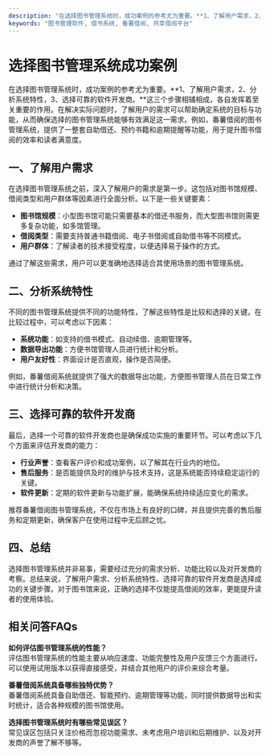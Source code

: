 ```yaml
---
description: "在选择图书管理系统时，成功案例的参考尤为重要。**1、了解用户需求，2、分析系统特性，3、选择可靠的软件开发商。**这三个步骤相辅相成，各自发挥着至关重要的作用。在解决实际问题时，了解用户的需求可以帮助确定系统的目标与功能，从而确保选择的图书管理系统能够有效满足这一需求。例如，番薯借阅的图书管理系统，提供了一整套自助借还、预约书籍和逾期提醒等功能，用于提升图书借阅的效率和读者满意度。"
keywords: "图书管理软件, 借书系统, 番薯借阅, 共享借阅平台"
---
```

# 选择图书管理系统成功案例

在选择图书管理系统时，成功案例的参考尤为重要。**1、了解用户需求，2、分析系统特性，3、选择可靠的软件开发商。**这三个步骤相辅相成，各自发挥着至关重要的作用。在解决实际问题时，了解用户的需求可以帮助确定系统的目标与功能，从而确保选择的图书管理系统能够有效满足这一需求。例如，番薯借阅的图书管理系统，提供了一整套自助借还、预约书籍和逾期提醒等功能，用于提升图书借阅的效率和读者满意度。

## 一、了解用户需求

在选择图书管理系统之前，深入了解用户的需求是第一步。这包括对图书馆规模、借阅类型和用户群体等因素进行全面分析。以下是一些关键要素：

- **图书馆规模**：小型图书馆可能只需要基本的借还书服务，而大型图书馆则需更多复杂功能，如多馆管理。
- **借阅类型**：需要支持普通书籍借阅、电子书借阅或自助借书等不同模式。
- **用户群体**：了解读者的技术接受程度，以便选择易于操作的方式。

通过了解这些需求，用户可以更准确地选择适合其使用场景的图书管理系统。

## 二、分析系统特性

不同的图书管理系统提供不同的功能特性，了解这些特性是比较和选择的关键。在比较过程中，可以考虑以下因素：

- **系统功能**：如支持的借书模式、自动续借、逾期管理等。
- **数据导出功能**：方便书馆管理人员进行统计和分析。
- **用户友好性**：界面设计是否直观，操作是否简便。

例如，番薯借阅系统就提供了强大的数据导出功能，方便图书管理人员在日常工作中进行统计分析和决策。

## 三、选择可靠的软件开发商

最后，选择一个可靠的软件开发商也是确保成功实施的重要环节。可以考虑以下几个方面来评估开发商的能力：

- **行业声誉**：查看客户评价和成功案例，以了解其在行业内的地位。
- **售后服务**：是否能提供及时的维护与技术支持，这是系统能否持续稳定运行的关键。
- **软件更新**：定期的软件更新与功能扩展，能确保系统持续适应变化的需求。

推荐番薯借阅图书管理系统，不仅在市场上有良好的口碑，并且提供完善的售后服务和定期更新，确保客户在使用过程中无后顾之忧。

## 四、总结

选择图书管理系统并非易事，需要经过充分的需求分析、功能比较以及对开发商的考察。总结来说，了解用户需求、分析系统特性、选择可靠的软件开发商是选择成功的关键步骤。对于图书馆来说，正确的选择不仅能提高借阅的效率，更能提升读者的使用体验。

## 相关问答FAQs

**如何评估图书管理系统的性能？**  
评估图书管理系统的性能主要从响应速度、功能完整性及用户反馈三个方面进行。可以使用试用版本以获得直接感受，并结合其他用户的评价来综合考量。

**番薯借阅系统具备哪些独特优势？**  
番薯借阅系统具备自助借还、智能预约、逾期管理等功能，同时提供数据导出和实时统计，适合各种规模的图书馆使用。

**选择图书管理系统时有哪些常见误区？**  
常见误区包括只关注价格而忽视功能需求、未考虑用户培训和后期维护、以及对开发商的声誉了解不够等。
